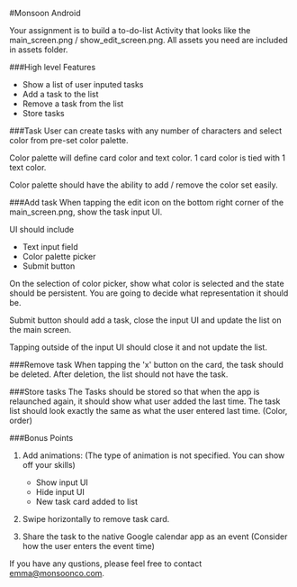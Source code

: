 #Monsoon Android

Your assignment is to build a to-do-list Activity that looks like the main_screen.png / show_edit_screen.png.
All assets you need are included in assets folder.

###High level Features
- Show a list of user inputed tasks
- Add a task to the list
- Remove a task from the list
- Store tasks

###Task
User can create tasks with any number of characters and select color from pre-set color palette.

Color palette will define card color and text color. 1 card color is tied with 1 text color.

Color palette should have the ability to add / remove the color set easily.

###Add task
When tapping the edit icon on the bottom right corner of the main_screen.png, show the task input UI.

UI should include 
- Text input field
- Color palette picker
- Submit button

On the selection of color picker, show what color is selected and the state should be persistent.  You are going to decide what representation it should be.

Submit button should add a task, close the input UI and update the list on the main screen.

Tapping outside of the input UI should close it and not update the list.

###Remove task
When tapping the 'x' button on the card, the task should be deleted.  After deletion, the list should not have the task.

###Store tasks
The Tasks should be stored so that when the app is relaunched again, it should show what user added the last time.
The task list should look exactly the same as what the user entered last time.  (Color, order)

###Bonus Points
1. Add animations: (The type of animation is not specified.  You can show off your skills)
   - Show input UI
   - Hide input UI
   - New task card added to list

2. Swipe horizontally to remove task card.
3. Share the task to the native Google calendar app as an event  (Consider how the user enters the event time)


If you have any qustions, please feel free to contact emma@monsoonco.com.
